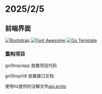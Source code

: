 # 2025/2/5

## 前端界面

[![Bootstrap](https://img.shields.io/badge/Bootstrap-v5.1.3-purple?style=flat-square)](https://getbootstrap.com)
[![Font Awesome](https://img.shields.io/badge/Font_Awesome-v6.0.0-blue?style=flat-square)](https://fontawesome.com)
[![Go Template](https://img.shields.io/badge/Go_Template-v1.16.3-orange?style=flat-square)](https://golang.org/pkg/html/template/)

### 重构项目

goShop/app 放置项目代码

goShop/idl 放置接口文档

使用hz提供的注解文件[api.proto](https://www.cloudwego.io/zh/docs/hertz/tutorials/toolkit/usage-protobuf/)


